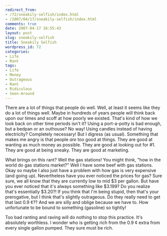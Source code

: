 ```yaml
---
redirect_from:
- /72/sneakily-selfish/index.html
- /2007/04/17/sneakily-selfish/index.html
comments: true
date: 2007-04-17 16:55:43
layout: post
slug: sneakily-selfish
title: Sneakily Selfish
wordpress_id: 72
categories:
- Life
- Rant
tags:
- Life
- Money
- Outrageous
- Rant
- Ridiculous
- Seen-Around
---
```


There are a lot of things that people do well.  Well, at least it seems like they do a lot of things well.  Maybe in hundreds of years people will think back upon our times and scoff at how poorly we existed.  That's kind of how we look back on other time periods isn't it?  Using a port-a-potty is bad enough, but a bedpan or an outhouse?  No way!  Using candles instead of having electricity?  Completely necessary!  But I digress (as usual).  Something that makes me angry is that people _are_ too good at things.  They are good at wanting as much money as possible.  They are good at looking out for #1.  They are good at being sneaky.  They are good at marketing.

What brings on this rant?  Well the gas stations!  You might think, "how in the world do gas stations market?"  Well I have some beef with gas stations.  Okay so maybe I also just have a problem with how gas is very expensive (and going up).  Nevertheless have you ever noticed the prices for gas?  Sure sure, we all know that they are currently low to mid $3 per gallon.  But have you ever noticed that it's always something like $3.199?  Do you realize that's essentially $3.20?!  If you think that I'm being stupid, then that's your prerogative, but I think that's slightly outrageous.  Do they really need to get that last 0.9 ¢??  And we are silly and oblige because we have to.  How unfortunate to be bound to something (gasoline) so tightly!

Too bad ranting and raving will do nothing to stop this practice.  It's absolutely worthless.  I wonder who is getting rich from the 0.9 ¢ extra from every single gallon pumped.  They sure must be rich.
